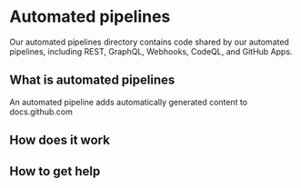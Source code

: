 # Automated pipelines

Our automated pipelines directory contains code shared by our automated pipelines, including REST, GraphQL, Webhooks, CodeQL, and GitHub Apps.

## What is automated pipelines

An automated pipeline adds automatically generated content to docs.github.com

## How does it work

## How to get help
